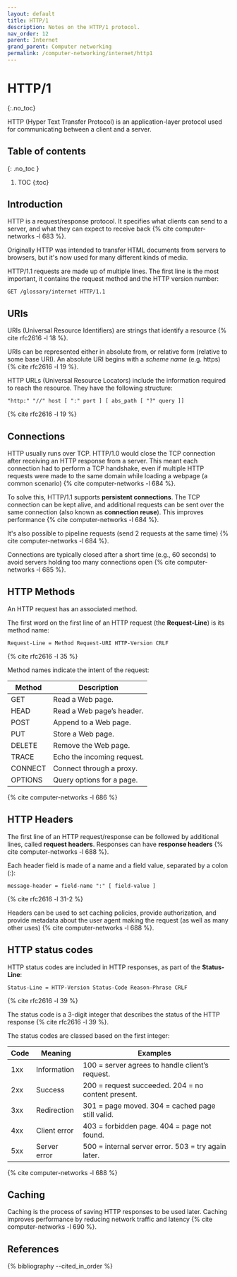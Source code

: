 ```yaml
---
layout: default
title: HTTP/1
description: Notes on the HTTP/1 protocol.
nav_order: 12
parent: Internet
grand_parent: Computer networking
permalink: /computer-networking/internet/http1
---
```


<!-- prettier-ignore-start -->

# HTTP/1
{:.no_toc}

HTTP (Hyper Text Transfer Protocol) is an application-layer protocol used for communicating between a client and a server.

## Table of contents
{: .no_toc }

1. TOC
{:toc}

<!-- prettier-ignore-end -->

## Introduction

HTTP is a request/response protocol. It specifies what clients can send to a server, and what they can expect to receive back {% cite computer-networks -l 683 %}.

Originally HTTP was intended to transfer HTML documents from servers to browsers, but it's now used for many different kinds of media.

HTTP/1.1 requests are made up of multiple lines. The first line is the most important, it contains the request method and the HTTP version number:

```
GET /glossary/internet HTTP/1.1
```

## URIs

URIs (Universal Resource Identifiers) are strings that identify a resource {% cite rfc2616 -l 18 %}.

URIs can be represented either in absolute from, or relative form (relative to some base URI). An absolute URI begins with a _scheme name_ (e.g. https) {% cite rfc2616 -l 19 %}.

HTTP URLs (Universal Resource Locators) include the information required to reach the resource. They have the following structure:

```
"http:" "//" host [ ":" port ] [ abs_path [ "?" query ]]
```

{% cite rfc2616 -l 19 %}

## Connections

HTTP usually runs over TCP. HTTP/1.0 would close the TCP connection after receiving an HTTP response from a server. This meant each connection had to perform a TCP handshake, even if multiple HTTP requests were made to the same domain while loading a webpage (a common scenario) {% cite computer-networks -l 684 %}.

To solve this, HTTP/1.1 supports **persistent connections**. The TCP connection can be kept alive, and additional requests can be sent over the same connection (also known as **connection reuse**). This improves performance {% cite computer-networks -l 684 %}.

It's also possible to pipeline requests (send 2 requests at the same time) {% cite computer-networks -l 684 %}.

Connections are typically closed after a short time (e.g., 60 seconds) to avoid servers holding too many connections open {% cite computer-networks -l 685 %}.

## HTTP Methods

An HTTP request has an associated method.

The first word on the first line of an HTTP request (the **Request-Line**) is its method name:

```
Request-Line = Method Request-URI HTTP-Version CRLF
```

{% cite rfc2616 -l 35 %}

Method names indicate the intent of the request:

| Method  | Description                |
| ------- | -------------------------- |
| GET     | Read a Web page.           |
| HEAD    | Read a Web page’s header.  |
| POST    | Append to a Web page.      |
| PUT     | Store a Web page.          |
| DELETE  | Remove the Web page.       |
| TRACE   | Echo the incoming request. |
| CONNECT | Connect through a proxy.   |
| OPTIONS | Query options for a page.  |

{% cite computer-networks -l 686 %}

## HTTP Headers

The first line of an HTTP request/response can be followed by additional lines, called **request headers**. Responses can have **response headers** {% cite computer-networks -l 688 %}.

Each header field is made of a name and a field value, separated by a colon (:):

```
message-header = field-name ":" [ field-value ]
```

{% cite rfc2616 -l 31-2 %}

Headers can be used to set caching policies, provide authorization, and provide metadata about the user agent making the request (as well as many other uses) {% cite computer-networks -l 688 %}.

## HTTP status codes

HTTP status codes are included in HTTP responses, as part of the **Status-Line**:

```
Status-Line = HTTP-Version Status-Code Reason-Phrase CRLF
```

{% cite rfc2616 -l 39 %}

The status code is a 3-digit integer that describes the status of the HTTP response {% cite rfc2616 -l 39 %}.

The status codes are classed based on the first integer:

| Code | Meaning      | Examples                                            |
| ---- | ------------ | --------------------------------------------------- |
| 1xx  | Information  | 100 = server agrees to handle client’s request.     |
| 2xx  | Success      | 200 = request succeeded. 204 = no content present.  |
| 3xx  | Redirection  | 301 = page moved. 304 = cached page still valid.    |
| 4xx  | Client error | 403 = forbidden page. 404 = page not found.         |
| 5xx  | Server error | 500 = internal server error. 503 = try again later. |

{% cite computer-networks -l 688 %}

## Caching

Caching is the process of saving HTTP responses to be used later. Caching improves performance by reducing network traffic and latency {% cite computer-networks -l 690 %}.

## References

{% bibliography --cited_in_order %}
